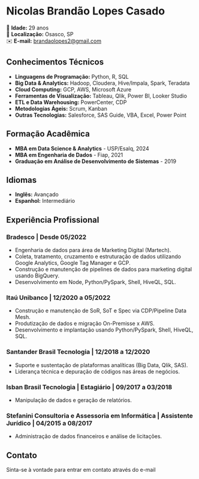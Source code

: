 # Nicolas Brandão Lopes Casado

👤 **Idade:** 29 anos  
📍 **Localização:** Osasco, SP  
✉️ **E-mail:** [brandaolopes2@gmail.com](mailto:brandaolopes2@gmail.com)  

## Conhecimentos Técnicos

- **Linguagens de Programação:** Python, R, SQL
- **Big Data & Analytics:** Hadoop, Cloudera, Hive/Impala, Spark, Teradata
- **Cloud Computing:** GCP, AWS, Microsoft Azure
- **Ferramentas de Visualização:** Tableau, Qlik, Power BI, Looker Studio
- **ETL e Data Warehousing:** PowerCenter, CDP
- **Metodologias Ágeis:** Scrum, Kanban
- **Outras Tecnologias:** Salesforce, SAS Guide, VBA, Excel, Power Point

## Formação Acadêmica

- **MBA em Data Science & Analytics** - USP/Esalq, 2024
- **MBA em Engenharia de Dados** - Fiap, 2021
- **Graduação em Análise de Desenvolvimento de Sistemas** - 2019

## Idiomas

- **Inglês:** Avançado
- **Espanhol:** Intermediário

## Experiência Profissional

### Bradesco | Desde 05/2022
- Engenharia de dados para área de Marketing Digital (Martech).
- Coleta, tratamento, cruzamento e estruturação de dados utilizando Google Analytics, Google Tag Manager e GCP.
- Construção e manutenção de pipelines de dados para marketing digital usando BigQuery.
- Desenvolvimento em Node, Python/PySpark, Shell, HiveQL, SQL.

### Itaú Unibanco | 12/2020 a 05/2022
- Construção e manutenção de SoR, SoT e Spec via CDP/Pipeline Data Mesh.
- Produtização de dados e migração On-Premisse x AWS.
- Desenvolvimento e implantação usando Python/PySpark, Shell, HiveQL, SQL.

### Santander Brasil Tecnologia | 12/2018 a 12/2020
- Suporte e sustentação de plataformas analíticas (Big Data, Qlik, SAS).
- Liderança técnica e depuração de códigos nas áreas de negócios.

### Isban Brasil Tecnologia | Estagiário | 09/2017 a 03/2018
- Manipulação de dados e geração de relatórios.

### Stefanini Consultoria e Assessoria em Informática | Assistente Jurídico | 04/2015 a 08/2017
- Administração de dados financeiros e análise de licitações.

## Contato
Sinta-se à vontade para entrar em contato através do e-mail
